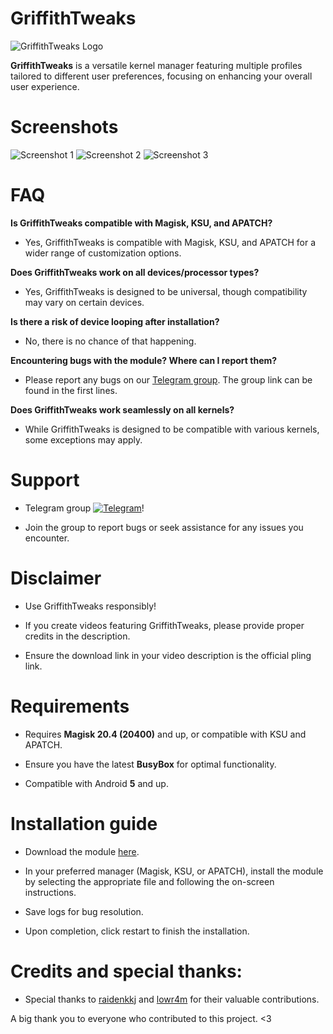 # GriffithTweaks

![GriffithTweaks Logo](https://github.com/haxislancelot/GriffithTweaks/raw/main/nihil.png)

**GriffithTweaks** is a versatile kernel manager featuring multiple profiles tailored to different user preferences, focusing on enhancing your overall user experience.

# Screenshots

![Screenshot 1](https://github.com/haxislancelot/GriffithTweaks/raw/main/screenshots/Screenshot_20240225-022617_Griffith.png)
![Screenshot 2](https://github.com/haxislancelot/GriffithTweaks/raw/main/screenshots/Screenshot_20240225-022621_Griffith.png)
![Screenshot 3](https://github.com/haxislancelot/GriffithTweaks/raw/main/screenshots/Screenshot_20240225-022627_Pixel%20Launcher.png)

# FAQ

**Is GriffithTweaks compatible with Magisk, KSU, and APATCH?**

  - Yes, GriffithTweaks is compatible with Magisk, KSU, and APATCH for a wider range of customization options.

**Does GriffithTweaks work on all devices/processor types?**

  - Yes, GriffithTweaks is designed to be universal, though compatibility may vary on certain devices.

**Is there a risk of device looping after installation?**

  - No, there is no chance of that happening.

**Encountering bugs with the module? Where can I report them?**

  - Please report any bugs on our [Telegram group](https://t.me/nihilprojects). The group link can be found in the first lines.

**Does GriffithTweaks work seamlessly on all kernels?**

  - While GriffithTweaks is designed to be compatible with various kernels, some exceptions may apply.

# Support 

 - Telegram group [![Telegram](https://img.shields.io/badge/Join%20Us%20on-Telegram-blue)](https://t.me/nihilprojects)!

 - Join the group to report bugs or seek assistance for any issues you encounter.

# Disclaimer

 - Use GriffithTweaks responsibly!

 - If you create videos featuring GriffithTweaks, please provide proper credits in the description.

 - Ensure the download link in your video description is the official pling link.

# Requirements 

 - Requires **Magisk 20.4 (20400)** and up, or compatible with KSU and APATCH.

 - Ensure you have the latest **BusyBox** for optimal functionality.

 - Compatible with Android **5** and up.

# Installation guide 

* Download the module [here](https://github.com/haxislancelot/GriffithTweaks/releases).

* In your preferred manager (Magisk, KSU, or APATCH), install the module by selecting the appropriate file and following the on-screen instructions.

* Save logs for bug resolution.

* Upon completion, click restart to finish the installation.

# Credits and special thanks:

* Special thanks to [raidenkkj](https://github.com/raidenkkj) and [lowr4m](https://github.com/lowr4m) for their valuable contributions.

A big thank you to everyone who contributed to this project. <3
